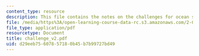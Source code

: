 ```yaml
---
content_type: resource
description: This file contains the notes on the challenges for ocean systems design.
file: /media/https%3A/open-learning-course-data-rc.s3.amazonaws.com/2-011-introduction-to-ocean-science-and-engineering-spring-2006/d29eeb75607857180b45b7b99727bd49_challenge_v2.pdf
file_type: application/pdf
resourcetype: Document
title: challenge_v2.pdf
uid: d29eeb75-6078-5718-0b45-b7b99727bd49
---
```


